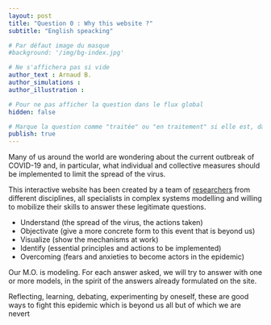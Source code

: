 ```yaml
---
layout: post
title: "Question 0 : Why this website ?"
subtitle: "English speacking"

# Par défaut image du masque
#background: '/img/bg-index.jpg'

# Ne s'affichera pas si vide
author_text : Arnaud B.
author_simulations :
author_illustration :

# Pour ne pas afficher la question dans le flux global
hidden: false

# Marque la question comme "traitée" ou "en traitement" si elle est, dans cette ordre, publiée ou non
publish: true
---
```


Many of us around the world are wondering about the current outbreak of COVID-19 and, in particular, what individual and collective measures should be implemented to limit the spread of the virus. 

This interactive website has been created by a team of [researchers](/about) from different disciplines, all specialists in complex systems modelling and willing to mobilize their skills to answer these legitimate questions. 

- Understand (the spread of the virus, the actions taken)
- Objectivate (give a more concrete form to this event that is beyond us)
- Visualize (show the mechanisms at work)
- Identify (essential principles and actions to be implemented)
- Overcoming (fears and anxieties to become actors in the epidemic)

Our M.O. is modeling. For each answer asked, we will try to answer with one or more models, in the spirit of the answers already formulated on the site. 

Reflecting, learning, debating, experimenting by oneself, these are good ways to fight this epidemic which is beyond us all but of which we are nevert